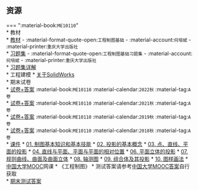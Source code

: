## 资源  
=== ":material-book:`ME10110`"  
    * 教材  
        * [教材](https://api.ecylt.top/v1/lanzou_link?url=https://cqu-openlib.lanzout.com/ic1J923d6u9e&type=down) - :material-format-quote-open:`工程制图基础` - :material-account:`何培斌` - :material-printer:`重庆大学出版社`  
        * [习题集](https://api.ecylt.top/v1/lanzou_link?url=https://cqu-openlib.lanzout.com/iaTxy23dgr0h&type=down) - :material-format-quote-open:`工程制图基础习题集` - :material-account:`何培斌` - :material-printer:`重庆大学出版社`  
            * [习题集详解](https://api.ecylt.top/v1/lanzou_link?url=https://cqu-openlib.lanzout.com/ie6Dq23dgr6d&type=down)  
    * 工程建模
        * [关于SolidWorks](../技巧/软件的下载安装、使用教程/关于SolidWorks.md)  
    * 期末试卷  
        * [试卷+答案](https://api.ecylt.top/v1/lanzou_link?url=https://cqu-openlib.lanzout.com/ij8Wi23d7tkf&type=down) :material-book:`ME10110` :material-calendar:`2022秋` :material-tag:`A卷`  
        * [试卷+答案](https://api.ecylt.top/v1/lanzou_link?url=https://cqu-openlib.lanzout.com/ig8Kz23d7tgb&type=down) :material-book:`ME10110` :material-calendar:`2021秋` :material-tag:`A卷`  
        * [试卷+答案](https://api.ecylt.top/v1/lanzou_link?url=https://cqu-openlib.lanzout.com/ieaI123d7sva&type=down) :material-book:`ME10110` :material-calendar:`2019秋` :material-tag:`A卷`  
        * [试卷+答案](https://api.ecylt.top/v1/lanzou_link?url=https://cqu-openlib.lanzout.com/i6Of923d7sqf&type=down) :material-book:`ME10110` :material-calendar:`2018秋` :material-tag:`A卷`  
    * [课件](https://api.ecylt.top/v1/lanzou_link?url=https://cqu-openlib.lanzout.com/iU8Mg1wkqpdi&type=down)
        * [01. 制图基本知识和基本技能](https://api.ecylt.top/v1/lanzou_link?url=https://cqu-openlib.lanzout.com/iQbYq23d7zbc&type=down)
        * [02. 投影的基本概念](https://api.ecylt.top/v1/lanzou_link?url=https://cqu-openlib.lanzout.com/i43lJ23d7zde&type=down)
        * [03. 点、直线、平面的投影](https://api.ecylt.top/v1/lanzou_link?url=https://cqu-openlib.lanzout.com/i11Sh23d7zja&type=down)
        * [04. 直线与平面、平面与平面的相对位置](https://api.ecylt.top/v1/lanzou_link?url=https://cqu-openlib.lanzout.com/icSNL23d7zmd&type=down)
        * [06. 平面立体的投影](https://api.ecylt.top/v1/lanzou_link?url=https://cqu-openlib.lanzout.com/iGHPX23d805c&type=down)
        * [07. 规则曲线、曲面及曲面立体](https://api.ecylt.top/v1/lanzou_link?url=https://cqu-openlib.lanzout.com/iM1eH23d825e&type=down)
        * [08. 轴测图](https://api.ecylt.top/v1/lanzou_link?url=https://cqu-openlib.lanzout.com/i0jkF23d82hg&type=down)
        * [09. 组合体及其投影](https://api.ecylt.top/v1/lanzou_link?url=https://cqu-openlib.lanzout.com/iM2yv23d82ze&type=down)
        * [10. 图样画法](https://api.ecylt.top/v1/lanzou_link?url=https://cqu-openlib.lanzout.com/i466a23d870j&type=down)
    * [中国大学MOOC](https://www.icourse163.org/)网课
        * 《工程制图》
            * 测试答案请参考[中国大学MOOC答案](../技巧/推荐使用的网站等/中国大学MOOC答案.md)自行获取  
            * [期末测试答案](https://api.ecylt.top/v1/lanzou_link?url=https://cqu-openlib.lanzout.com/inwdb23d6r3a&type=down)